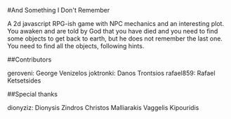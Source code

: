 #And Something I Don't Remember

A 2d javascript RPG-ish game with NPC mechanics and an interesting plot. You awaken and are told by God that you have died and you need to find some objects to get back to earth, but he does not remember the last one. You need to find all the objects, following hints.

##Contributors

geroveni: George Venizelos
joktronki: Danos Trontsios
rafael859: Rafael Ketsetsides

##Special thanks

dionyziz: Dionysis Zindros
Christos Malliarakis
Vaggelis Kipouridis
